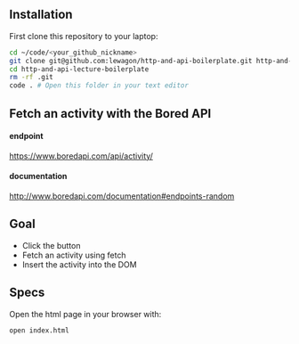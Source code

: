 ## Installation

First clone this repository to your laptop:

```bash
cd ~/code/<your_github_nickname>
git clone git@github.com:lewagon/http-and-api-boilerplate.git http-and-api-lecture-boilerplate
cd http-and-api-lecture-boilerplate
rm -rf .git
code . # Open this folder in your text editor
```

## Fetch an activity with the Bored API

#### endpoint
https://www.boredapi.com/api/activity/

#### documentation
http://www.boredapi.com/documentation#endpoints-random


## Goal

- Click the button
- Fetch an activity using fetch
- Insert the activity into the DOM


## Specs

Open the html page in your browser with:

```bash
open index.html
```
